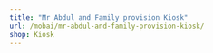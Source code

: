```yaml
---
title: "Mr Abdul and Family provision Kiosk"
url: /mobai/mr-abdul-and-family-provision-kiosk/
shop: Kiosk
---
```

